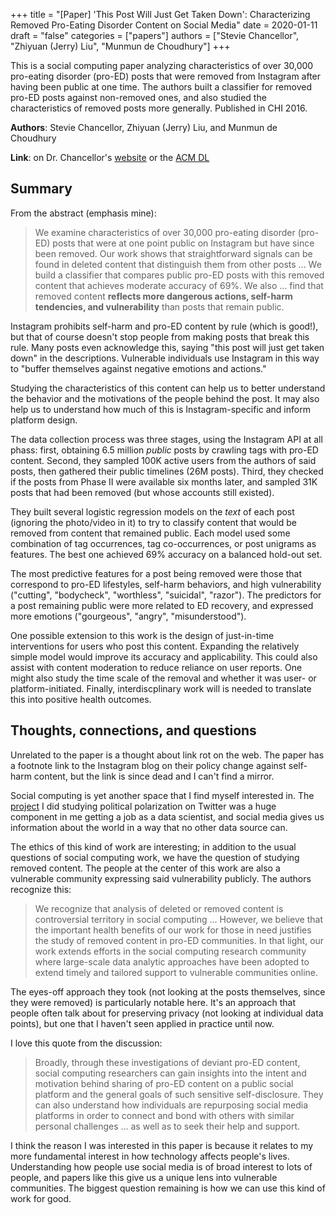 +++
title = "[Paper] 'This Post Will Just Get Taken Down': Characterizing Removed Pro-Eating Disorder Content on Social Media"
date = 2020-01-11
draft = "false"
categories = ["papers"]
authors = ["Stevie Chancellor", "Zhiyuan (Jerry) Liu", "Munmun de Choudhury"]
+++

This is a social computing paper analyzing characteristics of over 30,000 pro-eating disorder (pro-ED) posts that were removed from Instagram after having been public at one time. The authors built a classifier for removed pro-ED posts against non-removed ones, and also studied the characteristics of removed posts more generally. Published in CHI 2016. <!--more-->

**Authors**: Stevie Chancellor, Zhiyuan (Jerry) Liu, and Munmun de Choudhury

**Link**: on Dr. Chancellor's [website](http://steviechancellor.com/wp-content/uploads/2019/03/deleted-posts-chi-2016.pdf) or the [ACM DL](https://dl.acm.org/doi/abs/10.1145/2858036.2858248)

## Summary
From the abstract (emphasis mine):

> We examine characteristics of over 30,000 pro-eating disorder (pro-ED) posts that were at one point public on Instagram but have since been removed. Our work shows that straightforward signals can be found in deleted content that distinguish them from other posts ... We build a classifier that compares public pro-ED posts with this removed content that achieves moderate accuracy of 69%. We also ... find that removed content **reflects more dangerous actions, self-harm tendencies, and vulnerability** than posts that remain public.

Instagram prohibits self-harm and pro-ED content by rule (which is good!), but that of course doesn't stop people from making posts that break this rule. Many posts even acknowledge this, saying "this post will just get taken down" in the descriptions. Vulnerable individuals use Instagram in this way to "buffer themselves against negative emotions and actions."

Studying the characteristics of this content can help us to better understand the behavior and the motivations of the people behind the post. It may also help us to understand how much of this is Instagram-specific and inform platform design.

The data collection process was three stages, using the Instagram API at all phass: first, obtaining 6.5 million *public* posts by crawling tags with pro-ED content. Second, they sampled 100K active users from the authors of said posts, then gathered their public timelines (26M posts). Third, they checked if the posts from Phase II were available six months later, and sampled 31K posts that had been removed (but whose accounts still existed).

They built several logistic regression models on the *text* of each post (ignoring the photo/video in it) to try to classify content that would be removed from content that remained public. Each model used some combination of tag occurrences, tag co-occurrences, or post unigrams as features. The best one achieved 69% accuracy on a balanced hold-out set.

The most predictive features for a post being removed were those that correspond to pro-ED lifestyles, self-harm behaviors, and high vulnerability ("cutting", "bodycheck", "worthless", "suicidal", "razor"). The predictors for a post remaining public were more related to ED recovery, and expressed more emotions ("gourgeous", "angry", "misunderstood").

One possible extension to this work is the design of just-in-time interventions for users who post this content. Expanding the relatively simple model would improve its accuracy and applicability. This could also assist with content moderation to reduce reliance on user reports. One might also study the time scale of the removal and whether it was user- or platform-initiated. Finally, interdiscplinary work will is needed to translate this into positive health outcomes.


## Thoughts, connections, and questions
Unrelated to the paper is a thought about link rot on the web. The paper has a footnote link to the Instagram blog on their policy change against self-harm content, but the link is since dead and I can't find a mirror.

Social computing is yet another space that I find myself interested in. The [project](http://github.com/tuchandra/red-tweet-blue-tweet) I did studying political polarization on Twitter was a huge component in me getting a job as a data scientist, and social media gives us information about the world in a way that no other data source can.

The ethics of this kind of work are interesting; in addition to the usual questions of social computing work, we have the question of studying removed content. The people at the center of this work are also a vulnerable community expressing said vulnerability publicly. The authors recognize this:

> We recognize that analysis of deleted or removed content is controversial territory in social computing ... However, we believe that the important health benefits of our work for those in need justifies the study of removed content in pro-ED communities. In that light, our work extends efforts in the social computing research community where large-scale data analytic approaches have been adopted to extend timely and tailored support to vulnerable communities online.

The eyes-off approach they took (not looking at the posts themselves, since they were removed) is particularly notable here. It's an approach that people often talk about for preserving privacy (not looking at individual data points), but one that I haven't seen applied in practice until now.

I love this quote from the discussion:

> Broadly, through these investigations of deviant pro-ED content, social computing researchers can gain insights into the intent and motivation behind sharing of pro-ED content on a public social platform and the general goals of such sensitive self-disclosure. They can also understand how individuals are repurposing social media platforms in order to connect and bond with others with similar personal challenges ... as well as to seek their help and support.

I think the reason I was interested in this paper is because it relates to my more fundamental interest in how technology affects people's lives. Understanding how people use social media is of broad interest to lots of people, and papers like this give us a unique lens into vulnerable communities. The biggest question remaining is how we can use this kind of work for good.
